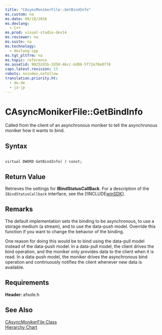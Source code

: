 ```yaml
---
title: "CAsyncMonikerFile::GetBindInfo"
ms.custom: na
ms.date: 09/19/2016
ms.devlang: 
  - C++
ms.prod: visual-studio-dev14
ms.reviewer: na
ms.suite: na
ms.technology: 
  - devlang-cpp
ms.tgt_pltfrm: na
ms.topic: reference
ms.assetid: 90252d1b-2d50-46cc-bd86-5f72e70e8f78
caps.latest.revision: 13
robots: noindex,nofollow
translation.priority.ht: 
  - de-de
  - ja-jp
---
```

# CAsyncMonikerFile::GetBindInfo
Called from the client of an asynchronous moniker to tell the asynchronous moniker how it wants to bind.  
  
## Syntax  
  
```  
  
virtual DWORD GetBindInfo( ) const;  
```  
  
## Return Value  
 Retrieves the settings for **IBindStatusCallBack**. For a description of the `IBindStatusCallback` interface, see the [!INCLUDE[winSDK](../vs140/includes/winSDK_md.md)].  
  
## Remarks  
 The default implementation sets the binding to be asynchronous, to use a storage medium (a stream), and to use the data-push model. Override this function if you want to change the behavior of the binding.  
  
 One reason for doing this would be to bind using the data-pull model instead of the data-push model. In a data-pull model, the client drives the bind operation, and the moniker only provides data to the client when it is read. In a data-push model, the moniker drives the asynchronous bind operation and continuously notifies the client whenever new data is available.  
  
## Requirements  
 **Header:** afxole.h  
  
## See Also  
 [CAsyncMonikerFile Class](../vs140/CAsyncMonikerFile-Class.md)   
 [Hierarchy Chart](../vs140/Hierarchy-Chart.md)